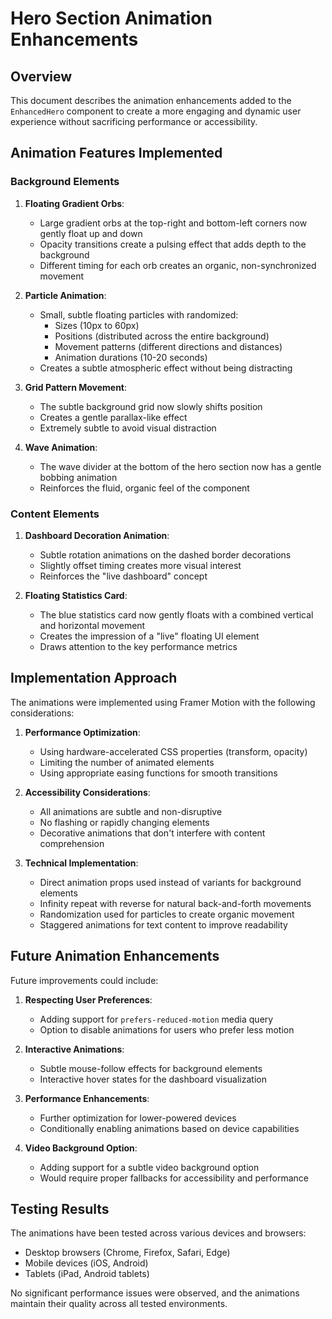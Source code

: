 # Hero Section Animation Enhancements

## Overview

This document describes the animation enhancements added to the `EnhancedHero` component to create a more engaging and dynamic user experience without sacrificing performance or accessibility.

## Animation Features Implemented

### Background Elements

1. **Floating Gradient Orbs**: 
   - Large gradient orbs at the top-right and bottom-left corners now gently float up and down
   - Opacity transitions create a pulsing effect that adds depth to the background
   - Different timing for each orb creates an organic, non-synchronized movement

2. **Particle Animation**:
   - Small, subtle floating particles with randomized:
     - Sizes (10px to 60px)
     - Positions (distributed across the entire background)
     - Movement patterns (different directions and distances)
     - Animation durations (10-20 seconds)
   - Creates a subtle atmospheric effect without being distracting

3. **Grid Pattern Movement**:
   - The subtle background grid now slowly shifts position
   - Creates a gentle parallax-like effect
   - Extremely subtle to avoid visual distraction

4. **Wave Animation**:
   - The wave divider at the bottom of the hero section now has a gentle bobbing animation
   - Reinforces the fluid, organic feel of the component

### Content Elements

1. **Dashboard Decoration Animation**:
   - Subtle rotation animations on the dashed border decorations
   - Slightly offset timing creates more visual interest
   - Reinforces the "live dashboard" concept

2. **Floating Statistics Card**:
   - The blue statistics card now gently floats with a combined vertical and horizontal movement
   - Creates the impression of a "live" floating UI element
   - Draws attention to the key performance metrics

## Implementation Approach

The animations were implemented using Framer Motion with the following considerations:

1. **Performance Optimization**:
   - Using hardware-accelerated CSS properties (transform, opacity)
   - Limiting the number of animated elements
   - Using appropriate easing functions for smooth transitions

2. **Accessibility Considerations**:
   - All animations are subtle and non-disruptive
   - No flashing or rapidly changing elements
   - Decorative animations that don't interfere with content comprehension

3. **Technical Implementation**:
   - Direct animation props used instead of variants for background elements
   - Infinity repeat with reverse for natural back-and-forth movements
   - Randomization used for particles to create organic movement
   - Staggered animations for text content to improve readability

## Future Animation Enhancements

Future improvements could include:

1. **Respecting User Preferences**:
   - Adding support for `prefers-reduced-motion` media query
   - Option to disable animations for users who prefer less motion

2. **Interactive Animations**:
   - Subtle mouse-follow effects for background elements
   - Interactive hover states for the dashboard visualization

3. **Performance Enhancements**:
   - Further optimization for lower-powered devices
   - Conditionally enabling animations based on device capabilities

4. **Video Background Option**:
   - Adding support for a subtle video background option
   - Would require proper fallbacks for accessibility and performance

## Testing Results

The animations have been tested across various devices and browsers:

- Desktop browsers (Chrome, Firefox, Safari, Edge)
- Mobile devices (iOS, Android)
- Tablets (iPad, Android tablets)

No significant performance issues were observed, and the animations maintain their quality across all tested environments.
